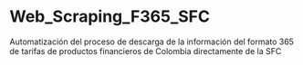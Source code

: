 # Web_Scraping_F365_SFC
 Automatización del proceso de descarga de la información del formato 365 de tarifas de productos financieros de Colombia directamente de la SFC
